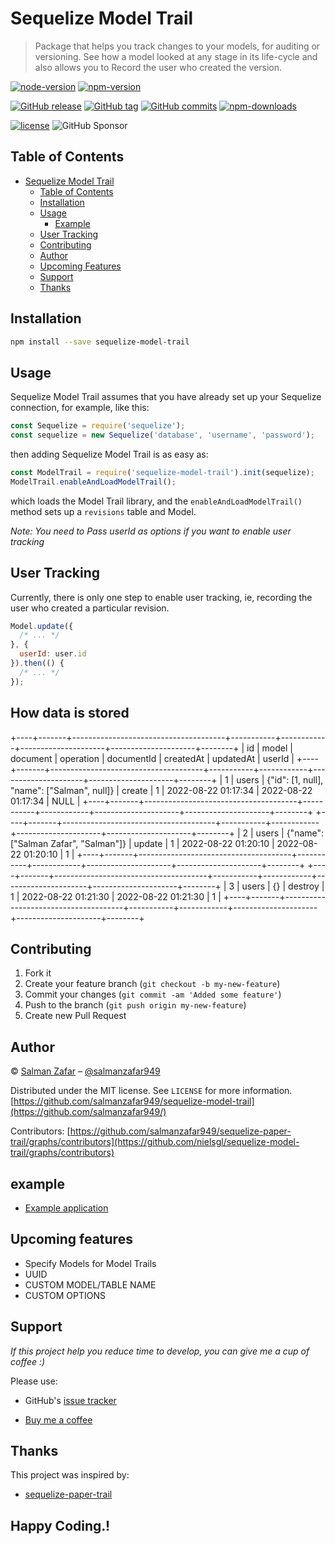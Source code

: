 # Sequelize Model Trail


> Package that helps you track changes to your models, for auditing or versioning. See how a model looked at any stage in its life-cycle and also allows you to Record the user who created the version.


<!-- [![NPM](https://nodei.co/npm/sequelize-model-trail.png?downloads=true)](https://nodei.co/npm/sequelize-model-trail/) -->

[![node-version](https://img.shields.io/node/v/sequelize-model-trail.svg)](https://www.npmjs.org/package/sequelize-model-trail)
[![npm-version](https://img.shields.io/npm/v/sequelize-model-trail.svg)](https://www.npmjs.org/package/sequelize-model-trail)

[![GitHub release](https://img.shields.io/github/release/salmanzafar949/sequelize-model-trail.svg)](https://www.npmjs.org/package/sequelize-model-trail)
[![GitHub tag](https://img.shields.io/github/tag/salmanzafar949/sequelize-model-trail.svg)](https://www.npmjs.org/package/sequelize-model-trail)
[![GitHub commits](https://img.shields.io/github/commits-since/salmanzafar949/sequelize-model-trail/1.2.0.svg)]()
[![npm-downloads](https://img.shields.io/npm/dt/sequelize-model-trail.svg)](https://www.npmjs.org/package/sequelize-model-trail)

[![license](https://img.shields.io/github/license/salmanzafar949/sequelize-model-trail.svg)](https://github.com/salmanzafar949/sequelize-model-trail/blob/master/LICENSE)
![GitHub Sponsor](https://img.shields.io/github/sponsors/salmanzafar949?label=Sponsor&logo=GitHub)

## Table of Contents

- [Sequelize Model Trail](#sequelize-model-trail)
    - [Table of Contents](#table-of-contents)
    - [Installation](#installation)
    - [Usage](#usage)
        - [Example](#example)
    - [User Tracking](#user-tracking)
    - [Contributing](#contributing)
    - [Author](#author)
    - [Upcoming Features](#Upcoming-features)
    - [Support](#support)
    - [Thanks](#thanks)

<!-- END doctoc generated TOC please keep comment here to allow auto update -->

## Installation

```bash
npm install --save sequelize-model-trail
```

## Usage

Sequelize Model Trail assumes that you have already set up your Sequelize connection, for example, like this:
```javascript
const Sequelize = require('sequelize');
const sequelize = new Sequelize('database', 'username', 'password');
```

then adding Sequelize Model Trail is as easy as:

```javascript
const ModelTrail = require('sequelize-model-trail').init(sequelize);
ModelTrail.enableAndLoadModelTrail();
```

which loads the Model Trail library, and the `enableAndLoadModelTrail()` method sets up a `revisions` table and Model.

*Note: You need to Pass userId as options if you want to enable user tracking*

## User Tracking

Currently, there is only one step to enable user tracking, ie, recording the user who created a particular revision.

```javascript
Model.update({
  /* ... */
}, {
  userId: user.id
}).then(() {
  /* ... */
});
```

## How data is stored

+----+-------+--------------------------------------+-----------+------------+---------------------+---------------------+--------+
| id | model | document                             | operation | documentId | createdAt           | updatedAt           | userId |
+----+-------+--------------------------------------+-----------+------------+---------------------+---------------------+--------+
|  1 | users | {"id": [1, null], "name": ["Salman", null]} | create | 1      | 2022-08-22 01:17:34 | 2022-08-22 01:17:34 | NULL   |
+----+-------+--------------------------------------+-----------+------------+---------------------+---------------------+--------+
+----+-------+--------------------------------------+-----------+------------+---------------------+---------------------+--------+
|  2 | users | {"name": ["Salman Zafar", "Salman"]} | update    |          1 | 2022-08-22 01:20:10  | 2022-08-22 01:20:10 |   1   |
+----+-------+--------------------------------------+-----------+------------+---------------------+---------------------+--------+
+----+-------+--------------------------------------+-----------+------------+---------------------+---------------------+--------+
|  3 | users | {}                                   | destroy   |          1 | 2022-08-22 01:21:30 | 2022-08-22 01:21:30 |    1   |
+----+-------+--------------------------------------+-----------+------------+---------------------+---------------------+--------+

## Contributing

1. Fork it
2. Create your feature branch (`git checkout -b my-new-feature`)
3. Commit your changes (`git commit -am 'Added some feature'`)
4. Push to the branch (`git push origin my-new-feature`)
5. Create new Pull Request

## Author

© [Salman Zafar](https://github.com/salmanzafar949) – [@salmanzafar949](https://twitter.com/salmanzafar949)

Distributed under the MIT license. See ``LICENSE`` for more information.
[https://github.com/salmanzafar949/sequelize-model-trail](https://github.com/salmanzafar949/)

Contributors:
[https://github.com/salmanzafar949/sequelize-paper-trail/graphs/contributors](https://github.com/nielsgl/sequelize-model-trail/graphs/contributors)

## example
* [Example application](https://github.com/salmanzafar949/sequelize-model-trail-example)

## Upcoming features

- Specify Models for Model Trails 
- UUID
- CUSTOM MODEL/TABLE NAME
- CUSTOM OPTIONS

## Support
*If this project help you reduce time to develop, you can give me a cup of coffee :)*

Please use:
* GitHub's [issue tracker](https://github.com/salmanzafar949/sequelize-model-trail/issues)

* [Buy me a coffee](https://paypal.me/salmanzafar949)

## Thanks
This project was inspired by:
* [sequelize-paper-trail](https://github.com/nielsgl/sequelize-paper-trail)

## Happy Coding.!

